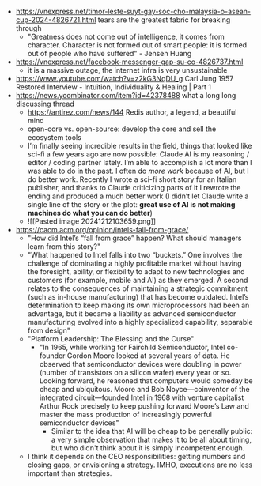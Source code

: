 - https://vnexpress.net/timor-leste-suyt-gay-soc-cho-malaysia-o-asean-cup-2024-4826721.html tears are the greatest fabric for breaking through
	- "Greatness does not come out of intelligence, it comes from character. Character is not formed out of smart people: it is formed out of people who have suffered" - Jensen Huang
- https://vnexpress.net/facebook-messenger-gap-su-co-4826737.html
	- it is a massive outage, the internet infra is very unsustainable
- https://www.youtube.com/watch?v=z2kG3NqDU_g Carl Jung 1957 Restored Interview - Intuition, Individuality & Healing | Part 1
- https://news.ycombinator.com/item?id=42378488 what a long long discussing thread
	- https://antirez.com/news/144 Redis author, a legend, a beautiful mind
	- open-core vs. open-source: develop the core and sell the ecosystem tools
	- I’m finally seeing incredible results in the field, things that looked like sci-fi a few years ago are now possible: Claude AI is my reasoning / editor / coding partner lately. I’m able to accomplish a lot more than I was able to do in the past. I often do *more work* because of AI, but I do better work. Recently I wrote a sci-fi short story for an Italian publisher, and thanks to Claude criticizing parts of it I rewrote the ending and produced a much better work (I didn’t let Claude write a single line of the story or the plot: **great use of AI is not making machines do what you can do better**)
	- ![[Pasted image 20241212103659.png]]
- https://cacm.acm.org/opinion/intels-fall-from-grace/ 
	- "How did Intel’s “fall from grace” happen? What should managers learn from this story?"
	- "What happened to Intel falls into two “buckets.” One involves the challenge of dominating a highly profitable market without having the foresight, ability, or flexibility to adapt to new technologies and customers (for example, mobile and AI) as they emerged. A second relates to the consequences of maintaining a strategic commitment (such as in-house manufacturing) that has become outdated. Intel’s determination to keep making its own microprocessors had been an advantage, but it became a liability as advanced semiconductor manufacturing evolved into a highly specialized capability, separable from design"
	- "Platform Leadership: The Blessing and the Curse"
		- "In 1965, while working for Fairchild Semiconductor, Intel co-founder Gordon Moore looked at several years of data. He observed that semiconductor devices were doubling in power (number of transistors on a silicon wafer) every year or so. Looking forward, he reasoned that computers would someday be cheap and ubiquitous. Moore and Bob Noyce—coinventor of the integrated circuit—founded Intel in 1968 with venture capitalist Arthur Rock precisely to keep pushing forward Moore’s Law and master the mass production of increasingly powerful semiconductor devices"
			- Similar to the idea that AI will be cheap to be generally public: a very simple observation that makes it to be all about timing, but who didn't think about it is simply incompetent enough.
	- I think it depends on the CEO responsibilities: getting numbers and closing gaps, or envisioning a strategy. IMHO, executions are no less important than strategies.